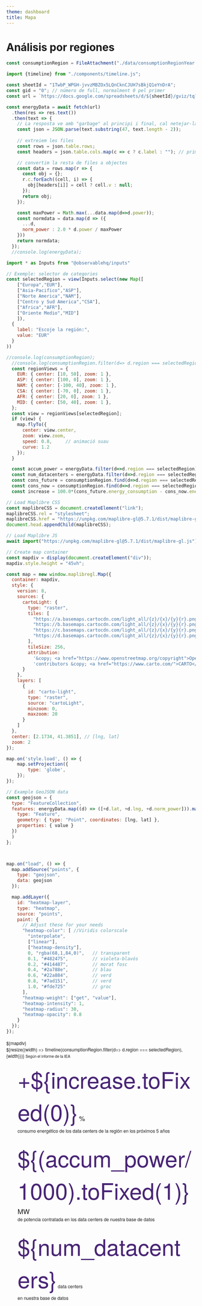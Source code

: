 ```yaml
---
theme: dashboard
title: Mapa
---
```


# Análisis por regiones

```js
const consumptionRegion = FileAttachment("./data/consumptionRegionYear.json").json();
```
```js
import {timeline} from "./components/timeline.js";
```

```js
const sheetId = "1TwbP_WPGH-jvvzMBZOx5LQnCknCJUH7sBkjQ1eYnDrA";
const gid = "0"; // número de full, normalment 0 pel primer
const url = `https://docs.google.com/spreadsheets/d/${sheetId}/gviz/tq?tqx=out:json&gid=${gid}`;

const energyData = await fetch(url)
  .then(res => res.text())
  .then(text => {
    // La resposta ve amb "garbage" al principi i final, cal netejar-la
    const json = JSON.parse(text.substring(47, text.length - 2));
    
    // extreiem les files
    const rows = json.table.rows;
    const headers = json.table.cols.map(c => c ? c.label : ""); // primera fila = capçaleres

    // convertim la resta de files a objectes
    const data = rows.map(r => {
      const obj = {};
      r.c.forEach((cell, i) => {
        obj[headers[i]] = cell ? cell.v : null;
      });
      return obj;
    });

    const maxPower = Math.max(...data.map(d=>d.power));
    const normdata = data.map(d => ({
      ...d,
      norm_power : 2.0 * d.power / maxPower
    }))
    return normdata;
  });
  //console.log(energyData);
```

```js
import * as Inputs from "@observablehq/inputs"

// Exemple: selector de categories
const selectedRegion = view(Inputs.select(new Map([
    ["Europa","EUR"], 
    ["Asia-Pacifico","ASP"], 
    ["Norte America","NAM"],
    ["Centro y Sud America","CSA"], 
    ["Africa","AFR"], 
    ["Oriente Medio","MID"]
    ]), 
  {
    label: "Escoje la región:",
    value: "EUR"
  }
))
```

```js
//console.log(consumptionRegion);
  //console.log(consumptionRegion.filter(d=> d.region === selectedRegion));
  const regionViews = {
    EUR: { center: [10, 50], zoom: 1 },
    ASP: { center: [100, 0], zoom: 1 },
    NAM: { center: [-100, 40], zoom: 1 },
    CSA: { center: [-70, 0], zoom: 1 },
    AFR: { center: [20, 0], zoom: 1 },
    MID: { center: [50, 40], zoom: 1 },
  };
  const view = regionViews[selectedRegion];
  if (view) {
    map.flyTo({
      center: view.center,
      zoom: view.zoom,
      speed: 0.8,     // animació suau
      curve: 1.2
    });
  }

  const accum_power = energyData.filter(d=>d.region === selectedRegion).reduce((acc, d) => acc + d.power, 0);
  const num_datacenters = energyData.filter(d=>d.region === selectedRegion).length;
  const cons_future = consumptionRegion.find(d=>d.region === selectedRegion && d.year === 2030);
  const cons_now = consumptionRegion.find(d=>d.region === selectedRegion && d.year === 2025);
  const increase = 100.0*(cons_future.energy_consumption - cons_now.energy_consumption)/cons_now.energy_consumption;
```

```js
// Load Maplibre CSS
const maplibreCSS = document.createElement("link");
maplibreCSS.rel = "stylesheet";
maplibreCSS.href = "https://unpkg.com/maplibre-gl@5.7.1/dist/maplibre-gl.css";
document.head.appendChild(maplibreCSS);

// Load Maplibre JS
await import("https://unpkg.com/maplibre-gl@5.7.1/dist/maplibre-gl.js");
```

```js
// Create map container
const mapdiv = display(document.createElement("div"));
mapdiv.style.height = "45vh";
```

```js
const map = new window.maplibregl.Map({
  container: mapdiv,
  style: {
    version: 8,
    sources: {
      cartoLight: {
        type: "raster",
        tiles: [
          "https://a.basemaps.cartocdn.com/light_all/{z}/{x}/{y}{r}.png",
          "https://b.basemaps.cartocdn.com/light_all/{z}/{x}/{y}{r}.png",
          "https://c.basemaps.cartocdn.com/light_all/{z}/{x}/{y}{r}.png",
          "https://d.basemaps.cartocdn.com/light_all/{z}/{x}/{y}{r}.png"
        ],
        tileSize: 256,
        attribution:
          '&copy; <a href="https://www.openstreetmap.org/copyright">OpenStreetMap</a> ' +
          'contributors &copy; <a href="https://www.carto.com/">CARTO</a>'
      }
    },
    layers: [
      {
        id: "carto-light",
        type: "raster",
        source: "cartoLight",
        minzoom: 0,
        maxzoom: 20
      }
    ]
  },
  center: [2.1734, 41.3851], // [lng, lat]
  zoom: 2
});

map.on('style.load', () => {
    map.setProjection({
        type: 'globe',
    });
});

// Example GeoJSON data
const geojson = {
  type: "FeatureCollection",
  features: energyData.map((d) => ([+d.lat, +d.lng, +d.norm_power])).map(([lat,lng,value]) => ({
    type: "Feature",
    geometry: { type: "Point", coordinates: [lng, lat] },
    properties: { value }
  })
  )
};



map.on("load", () => {
  map.addSource("points", {
    type: "geojson",
    data: geojson
  });

  map.addLayer({
    id: "heatmap-layer",
    type: "heatmap",
    source: "points",
    paint: {
      // Adjust these for your needs
      "heatmap-color": [ //Viridis colorscale
        "interpolate",
        ["linear"],
        ["heatmap-density"],
        0, "rgba(68,1,84,0)",   // transparent
        0.1, "#482475",         // violeta-blavós
        0.2, "#414487",         // morat fosc
        0.4, "#2a788e",         // blau
        0.6, "#22a884",         // verd
        0.8, "#7ad151",         // verd
        1.0, "#fde725"          // groc
      ],
      "heatmap-weight": ["get", "value"],
      "heatmap-intensity": 1,
      "heatmap-radius": 30,
      "heatmap-opacity": 0.8
    }
  });
});
```

<div class="grid grid-cols-4">
  <div class="card grid-colspan-2 grid-rowspan-2" style="margin:0px;padding:0px;overflow:hidden">
    ${mapdiv}
  </div>
  
  <div class="card">
     ${resize((width) => timeline(consumptionRegion.filter(d=> d.region === selectedRegion),{width}))}
     <span class="nota">Según el informe de la IEA</span>
  </div>
  <div class="card">
    <div class="numbercontainer">
      <span class="bignumber">+${increase.toFixed(0)}</span>
      <span class="units">%</span><br/>
      <span class="secondarytext"> consumo energético de los data centers de la región en los próximos 5 años</span>
    </div>
  </div>
  <div class="card">
    <div class="numbercontainer">
      <span class="bignumber">${(accum_power/1000).toFixed(1)}</span>
      <span class="units">MW</span><br/>
      <span class="secondarytext">de potencia contratada en los data centers de nuestra base de datos</span>
    </div>
  </div>
  <div class="card">
    <div class="numbercontainer">
      <span class="bignumber">${num_datacenters}</span>
      <span class="units"></span>data centers<br/>
      <span class="secondarytext">en nuestra base de datos</span>
    </div>
  </div>
</div>


<style>

/* Aplica a tot el document */
/* body {
  font-family: 'Helvetica Neue', 'Inter', 'Segoe UI', Arial, sans-serif;
} */

/* Estil pel <select> */
select {
  appearance: none;            /* amaga l’estil nadiu del navegador */
  background-color: #f9fafb;   /* gris clar modern */
  border: 1px solid #d1d5db;   /* gris suau */
  border-radius: 0.5rem;       /* cantonades arrodonides */
  padding: 0.5rem 2rem 0.5rem 0.75rem; /* espaiat còmode */
  font-size: 1rem;
  color: #111827;              /* text gris fosc */
  font-family: 'Helvetica Neue', 'Inter', 'Segoe UI', Arial, sans-serif;
  cursor: pointer;
  transition: all 0.2s ease;
  line-height: 1.5;
  margin-left:5px;
}

/* Icona de desplegable (personalitzada amb gradient) */
/*select {
  background-image: linear-gradient(45deg, transparent 50%, #6b7280 50%),
                    linear-gradient(135deg, #6b7280 50%, transparent 50%);
  background-position: right 0.75rem top 50%, right 0.5rem top 50%;
  background-size: 0.6rem 0.6rem;
  background-repeat: no-repeat;
}*/

/* Hover */
select:hover {
  border-color: #9ca3af;
  background-color: #f3f4f6;
}

/* Focus (quan fas clic) */
select:focus {
  outline: none;
  border-color: #482475;       /* blau/violeta modern */
  box-shadow: 0 0 0 3px #c7d2fe;
}

.card{
  font-family: 'Helvetica Neue', 'Inter', 'Segoe UI', Arial, sans-serif;
  font-size:12px;
  color:"blue";
}

.nota{
  font-family: 'Helvetica Neue', 'Inter', 'Segoe UI', Arial, sans-serif;
  font-size:10px;
  color:"gray";
}

.numbercontainer{
  padding:10px;
  padding-left: 30px
}

.bignumber{
  font-family: 'Helvetica Neue', 'Inter', 'Segoe UI', Arial, sans-serif;
  font-size:60px;
  color:#482475;
}

.units{
  font-family: 'Helvetica Neue', 'Inter', 'Segoe UI', Arial, sans-serif;
  font-size:18px;
  color:"gray";
}
.nota{
  font-family: 'Helvetica Neue', 'Inter', 'Segoe UI', Arial, sans-serif;
  font-size:10px;
  color:"gray";
}
</style>

